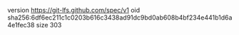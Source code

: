version https://git-lfs.github.com/spec/v1
oid sha256:6df6ec211c1c0203b616c3438ad91dc9bd0ab608b4bf234e441b1d6a4e1fec38
size 303
